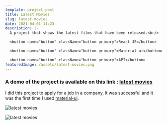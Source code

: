 ```yaml
---
template: project-post
title: Latest Movies
slug: latest-movies
date: 2021-04-01 11:23
description: |-
  A project that shows the latest films that have been released.<br/>

  <button name="button" className="button primary">React JS</button>

  <button name="button" className="button primary">Material-ui</button>

  <button name="button" className="button primary">API</button>
featuredImage: /assets/latest-movies.png
---
```

### A demo of the project is available on this link : [latest movies](https://latest-movies.netlify.app/)

I did this project to apply for a job in a company, it was successful and it was the first time I used [material-ui](https://material-ui.com/).

<div></div>

![latest movies](/assets/latest-movies-1.jpg)

![latest movies](/assets/latest-movies-2.jpg)